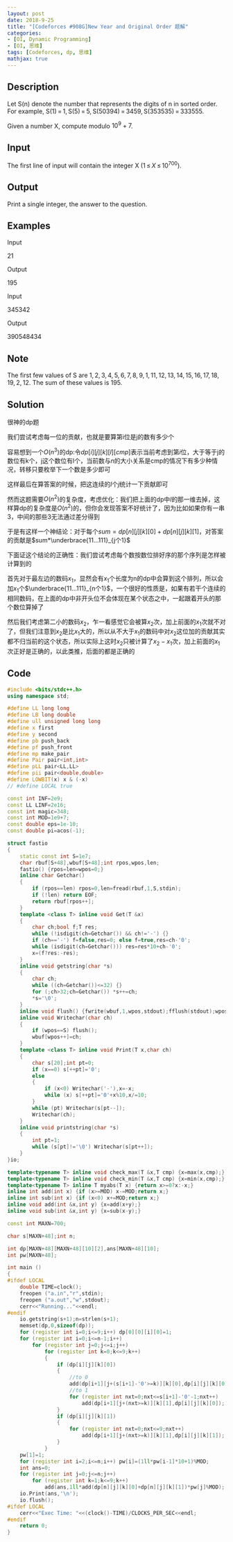 ```yaml
---
layout: post
date: 2018-9-25
title: "[Codeforces #908G]New Year and Original Order 题解"
categories:
- [OI, Dynamic Programming]
- [OI, 思维]
tags: [Codeforces, dp, 思维]
mathjax: true
---
```


## Description
Let S(n) denote the number that represents the digits of n in sorted order. For example, S(1) = 1, S(5) = 5, S(50394) = 3459, S(353535) = 333555.

Given a number X, compute modulo $10^9 + 7$.

<!-- more -->

## Input

The first line of input will contain the integer X ($1$ ≤ $X$ ≤ $10^{700}$).

## Output

Print a single integer, the answer to the question.

## Examples

Input

21

Output

195

Input

345342

Output

390548434

## Note

The first few values of S are 1, 2, 3, 4, 5, 6, 7, 8, 9, 1, 11, 12, 13, 14, 15, 16, 17, 18, 19, 2, 12. The sum of these values is 195.

## Solution

很神的dp题

我们尝试考虑每一位的贡献，也就是要算第i位是j的数有多少个

容易想到一个$O(n^3)$的dp:令$dp[i][j][k][l][cmp]$表示当前考虑到第$i$位，大于等于j的数位有k个，j这个数位有l个，当前数与$n$的大小关系是cmp的情况下有多少种情况，转移只要枚举下一个数是多少即可

这样最后在算答案的时候，把这连续的$l$个$j$统计一下贡献即可

然而这题需要$O(n^2)$的复杂度，考虑优化：我们把上面的dp中$l$的那一维去掉，这样算dp的复杂度是$O(n^2)$的，但你会发现答案不好统计了，因为比如如果你有一串3，中间的那些3无法通过差分得到

于是有这样一个神结论：对于每个$sum=dp[n][j][k][0]+dp[n][j][k][1]$，对答案的贡献是$sum*\underbrace{11...111}_{j个1}$

下面证这个结论的正确性：我们尝试考虑每个数按数位排好序的那个序列是怎样被计算到的

首先对于最左边的数码$x_1$，显然会有$x_1$个长度为n的dp中会算到这个排列，所以会加$x_1$个$\underbrace{11...111}_{n个1}$，一个很好的性质是，如果有若干个连续的相同数码，在上面的dp中非开头位不会体现在某个状态之中，一起跟着开头的那个数位算掉了

然后我们考虑第二小的数码$x_2$，乍一看感觉它会被算$x_2$次，加上前面的$x_1$次就不对了，但我们注意到$x_2$是比$x_1$大的，所以从不大于$x_1$的数码中对$x_2$这位加的贡献其实都不归当前的这个状态，所以实际上这时$x_2$只被计算了$x_2-x_1$次，加上前面的$x_1$次正好是正确的，以此类推，后面的都是正确的

## Code
```cpp
#include <bits/stdc++.h>
using namespace std;

#define LL long long
#define LB long double
#define ull unsigned long long
#define x first
#define y second
#define pb push_back
#define pf push_front
#define mp make_pair
#define Pair pair<int,int>
#define pLL pair<LL,LL>
#define pii pair<double,double>
#define LOWBIT(x) x & (-x)
// #define LOCAL true

const int INF=2e9;
const LL LINF=2e16;
const int magic=348;
const int MOD=1e9+7;
const double eps=1e-10;
const double pi=acos(-1);

struct fastio
{
	static const int S=1e7;
	char rbuf[S+48],wbuf[S+48];int rpos,wpos,len;
	fastio() {rpos=len=wpos=0;}
	inline char Getchar()
	{
		if (rpos==len) rpos=0,len=fread(rbuf,1,S,stdin);
		if (!len) return EOF;
		return rbuf[rpos++];
	}
	template <class T> inline void Get(T &x)
	{
		char ch;bool f;T res;
		while (!isdigit(ch=Getchar()) && ch!='-') {}
		if (ch=='-') f=false,res=0; else f=true,res=ch-'0';
		while (isdigit(ch=Getchar())) res=res*10+ch-'0';
		x=(f?res:-res);
	}
	inline void getstring(char *s)
	{
		char ch;
		while ((ch=Getchar())<=32) {}
		for (;ch>32;ch=Getchar()) *s++=ch;
		*s='\0';
	}
	inline void flush() {fwrite(wbuf,1,wpos,stdout);fflush(stdout);wpos=0;}
	inline void Writechar(char ch)
	{
		if (wpos==S) flush();
		wbuf[wpos++]=ch;
	}
	template <class T> inline void Print(T x,char ch)
	{
		char s[20];int pt=0;
		if (x==0) s[++pt]='0';
		else
		{
			if (x<0) Writechar('-'),x=-x;
			while (x) s[++pt]='0'+x%10,x/=10;
		}
		while (pt) Writechar(s[pt--]);
		Writechar(ch);
	}
	inline void printstring(char *s)
	{
		int pt=1;
		while (s[pt]!='\0') Writechar(s[pt++]);
	}
}io;

template<typename T> inline void check_max(T &x,T cmp) {x=max(x,cmp);}
template<typename T> inline void check_min(T &x,T cmp) {x=min(x,cmp);}
template<typename T> inline T myabs(T x) {return x>=0?x:-x;}
inline int add(int x) {if (x>=MOD) x-=MOD;return x;}
inline int sub(int x) {if (x<0) x+=MOD;return x;}
inline void add(int &x,int y) {x=add(x+y);}
inline void sub(int &x,int y) {x=sub(x-y);}

const int MAXN=700;

char s[MAXN+48];int n;

int dp[MAXN+48][MAXN+48][10][2],ans[MAXN+48][10];
int pw[MAXN+48];

int main ()
{
#ifdef LOCAL
	double TIME=clock();
	freopen ("a.in","r",stdin);
	freopen ("a.out","w",stdout);
	cerr<<"Running..."<<endl;
#endif
	io.getstring(s+1);n=strlen(s+1);
	memset(dp,0,sizeof(dp));
	for (register int i=0;i<=9;i++) dp[0][0][i][0]=1;
	for (register int i=0;i<=n-1;i++)
		for (register int j=0;j<=i;j++)
			for (register int k=0;k<=9;k++)
			{
				if (dp[i][j][k][0])
				{
					//to 0
					add(dp[i+1][j+(s[i+1]-'0'>=k)][k][0],dp[i][j][k][0]);
					//to 1
					for (register int nxt=0;nxt<=s[i+1]-'0'-1;nxt++)
						add(dp[i+1][j+(nxt>=k)][k][1],dp[i][j][k][0]);
				}
				if (dp[i][j][k][1])
				{
					for (register int nxt=0;nxt<=9;nxt++)
						add(dp[i+1][j+(nxt>=k)][k][1],dp[i][j][k][1]);
				}
			}
	pw[1]=1;
	for (register int i=2;i<=n;i++) pw[i]=(1ll*pw[i-1]*10+1)%MOD;
	int ans=0;
	for (register int j=0;j<=n;j++)
		for (register int k=1;k<=9;k++)
			add(ans,1ll*add(dp[n][j][k][0]+dp[n][j][k][1])*pw[j]%MOD);
	io.Print(ans,'\n');
	io.flush();
#ifdef LOCAL
	cerr<<"Exec Time: "<<(clock()-TIME)/CLOCKS_PER_SEC<<endl;
#endif
	return 0;
}
```